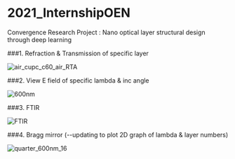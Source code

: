 # 2021_InternshipOEN
Convergence Research Project : Nano optical layer structural design through deep learning

###1. Refraction & Transmission of specific layer

![air_cupc_c60_air_RTA](https://user-images.githubusercontent.com/77601144/105927563-9618ef00-6087-11eb-8b6d-f20569919e68.png)


###2. View E field of specific lambda & inc angle

![600nm](https://user-images.githubusercontent.com/77601144/105927626-b8127180-6087-11eb-86d4-ba1312c26e50.gif)

###3. FTIR

![FTIR](https://user-images.githubusercontent.com/77601144/105927651-c3fe3380-6087-11eb-8184-b2d7f298ba77.gif)

###4. Bragg mirror (--updating to plot 2D graph of lambda & layer numbers)

![quarter_600nm_16](https://user-images.githubusercontent.com/77601144/105927676-d0828c00-6087-11eb-9ced-1bfb4511671b.png)
